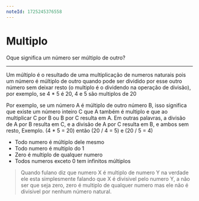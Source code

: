 ```yaml
---
noteId: 1725245376558
---
```


# Multiplo

Oque significa um número ser múltiplo de outro?

---

Um múltiplo é o resultado de uma multiplicação de numeros naturais pois um número é múltiplo de outro quando pode ser dividido por esse outro número sem deixar resto (o multiplo é o dividendo na operação de divisão), por exemplo, se 4 * 5 é 20, 4 e 5 são multiplos de 20

Por exemplo, se um número A é múltiplo de outro número B, isso significa que existe um número inteiro C que A também é multiplo e que ao multiplicar C por B ou B por C resulta em A. Em outras palavras, a divisão de A por B resulta em C, e a divisão de A por C resulta em B, e ambos sem resto, Exemplo.
(4 * 5 = 20) então (20 / 4 = 5) e (20 / 5 = 4)

 - Todo numero é múltiplo dele mesmo
 - Todo numero é multiplo do 1
 - Zero é multiplo de qualquer numero
 - Todos numeros exceto 0 tem infinitos múltiplos

> Quando fulano diz que numero X é multiplo de numero Y na verdade ele esta simplesmente falando que X é divisivel pelo numero Y, a não ser que seja zero, zero é multiplo de qualquer numero mas ele não é divisivel por nenhum número natural.